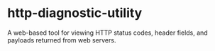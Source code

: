 http-diagnostic-utility
=======================

A web-based tool for viewing HTTP status codes, header fields, and payloads returned from web servers.
